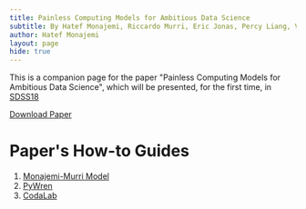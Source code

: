 ```yaml
---
title: Painless Computing Models for Ambitious Data Science 
subtitle: By Hatef Monajemi, Riccardo Murri, Eric Jonas, Percy Liang, Victoria Stodden and David Donoho
author: Hatef Monajemi
layout: page
hide: true
---
```


This is a companion page for the paper "Painless Computing Models for Ambitious Data Science", which will be presented, for the first time, in [SDSS18](https://ww2.amstat.org/meetings/sdss/2018/)

[Download Paper](#)   

# Paper's How-to Guides 
1. [Monajemi-Murri Model](./monajemi-murri-model)
2. [PyWren](pywren)
3. [CodaLab](CodaLab)
